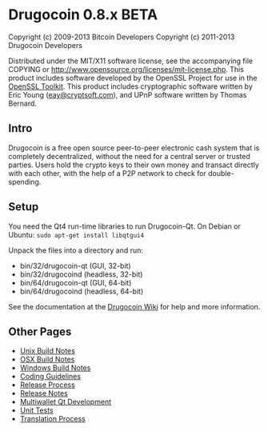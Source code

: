 Drugocoin 0.8.x BETA
====================

Copyright (c) 2009-2013 Bitcoin Developers
Copyright (c) 2011-2013 Drugocoin Developers

Distributed under the MIT/X11 software license, see the accompanying
file COPYING or http://www.opensource.org/licenses/mit-license.php.
This product includes software developed by the OpenSSL Project for use in the [OpenSSL Toolkit](http://www.openssl.org/). This product includes
cryptographic software written by Eric Young ([eay@cryptsoft.com](mailto:eay@cryptsoft.com)), and UPnP software written by Thomas Bernard.


Intro
---------------------
Drugocoin is a free open source peer-to-peer electronic cash system that is
completely decentralized, without the need for a central server or trusted
parties.  Users hold the crypto keys to their own money and transact directly
with each other, with the help of a P2P network to check for double-spending.


Setup
---------------------
You need the Qt4 run-time libraries to run Drugocoin-Qt. On Debian or Ubuntu:
	`sudo apt-get install libqtgui4`

Unpack the files into a directory and run:

- bin/32/drugocoin-qt (GUI, 32-bit)
- bin/32/drugocoind (headless, 32-bit)
- bin/64/drugocoin-qt (GUI, 64-bit)
- bin/64/drugocoind (headless, 64-bit)

See the documentation at the [Drugocoin Wiki](http://drugocoin.info)
for help and more information.


Other Pages
---------------------
- [Unix Build Notes](build-unix.md)
- [OSX Build Notes](build-osx.md)
- [Windows Build Notes](build-msw.md)
- [Coding Guidelines](coding.md)
- [Release Process](release-process.md)
- [Release Notes](release-notes.md)
- [Multiwallet Qt Development](multiwallet-qt.md)
- [Unit Tests](unit-tests.md)
- [Translation Process](translation_process.md)
